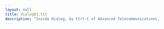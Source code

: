 ```yaml
---
layout: null
title: dialog01.txt
description: "Inside Dialog, by Ctrl-C of Advanced Telecommunications, Inc."
---
```

